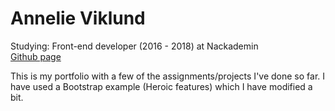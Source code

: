 # Annelie Viklund

Studying: Front-end developer (2016 - 2018) at Nackademin  
[Github page](https://github.com/anneliev/)  

This is my portfolio with a few of the assignments/projects I've done so far. I have used a Bootstrap example (Heroic features) which I have modified a bit.